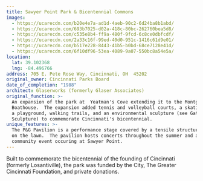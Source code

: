 ```yaml
---
title: Sawyer Point Park & Bicentennial Commons
images:
  - https://ucarecdn.com/b20e4e7a-ad1d-4aeb-90c2-6d24ba8b1abd/
  - https://ucarecdn.com/693b7025-d02a-418c-80bc-262760bea5d8/
  - https://ucarecdn.com/c535e8b4-ff9a-480f-9fcd-6c8ce0dbfcdf/
  - https://ucarecdn.com/2a33c16f-99ed-40d0-951c-1416c61d9e01/
  - https://ucarecdn.com/b517e228-8443-41b5-b0bd-68ce7128e41d/
  - https://ucarecdn.com/6f10df96-53ea-4089-9a07-550bc8a54e5a/
location:
  lat: 39.102368
  lng: -84.496766
address: 705 E. Pete Rose Way, Cincinnati, OH  45202
original_owner: Cincinnati Parks Board
date_of_completion: "1988"
architect: Glaserworks (formerly Glaser Associates)
original_function: >-
  An expansion of the park at  Yeatman's Cove extending it to the Montgomery Inn
  Boathouse.  The expansion added tennis and volleyball courts, a skating rink,
  a playground, walking trails, and an environmental sculpture (see Gateway
  Sculpture) to commemorate Cincinnati's bicentennial.
unique_features: >-
  The P&G Pavilion is a performance stage covered by a tensile structure located
  on the lawn.  The pavilion hosts concerts throughout the summer and at
  community event occuring at Sawyer Point.
---
```


Built to commemorate the bicentennial of the founding of Cincinnati (formerly Losantiville), the park was funded by the City, The Greater Cincinnati Foundation, and private donations.
